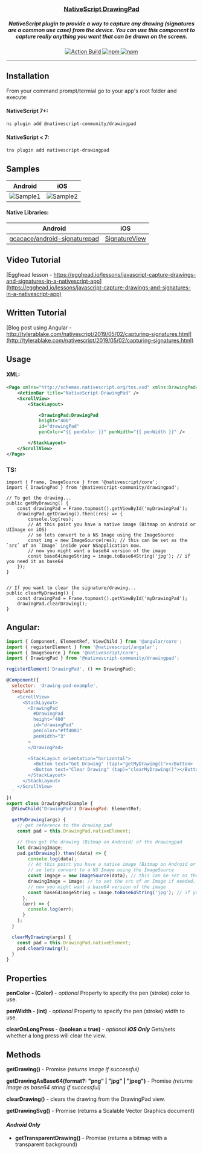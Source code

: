 <a align="center" href="https://www.npmjs.com/package/nativescript-drawingpad">
    <h3 align="center">NativeScript DrawingPad</h3>
</a>
<h5 align="center">
NativeScript plugin to provide a way to capture any drawing (signatures are a common use case) from the device. You can use this component to capture really anything you want that can be drawn on the screen.</h4>

<p align="center">
   <a href="https://github.com/bradmartin/nativescript-drawingpad/actions?query=workflow%3A%22Build+CI%22">
        <img src="https://github.com/bradmartin/nativescript-drawingpad/workflows/Build%20CI/badge.svg" alt="Action Build">
    </a>
    <a href="https://www.npmjs.com/package/@nativescript-community/drawingpad">
        <img src="https://img.shields.io/npm/v/@nativescript-community/drawingpad.svg" alt="npm">
    </a>
    <a href="https://www.npmjs.com/package/@nativescript-community/drawingpad">
        <img src="https://img.shields.io/npm/dt/@nativescript-community/drawingpad.svg?label=npm%20downloads" alt="npm">
    </a>
</p>

---

## Installation

From your command prompt/termial go to your app's root folder and execute:

#### NativeScript 7+:

```bash
ns plugin add @nativescript-community/drawingpad
```

#### NativeScript < 7:

```bash
tns plugin add nativescript-drawingpad
```

## Samples

| Android                               | iOS                               |
| ------------------------------------- | --------------------------------- |
| ![Sample1](images/androidDrawing.gif) | ![Sample2](images/iosDrawing.gif) |

#### Native Libraries:

| Android                                                                         | iOS                                                       |
| ------------------------------------------------------------------------------- | --------------------------------------------------------- |
| [gcacace/android-signaturepad](https://github.com/gcacace/android-signaturepad) | [SignatureView](https://cocoapods.org/pods/SignatureView) |

## Video Tutorial

[Egghead lesson - https://egghead.io/lessons/javascript-capture-drawings-and-signatures-in-a-nativescript-app](https://egghead.io/lessons/javascript-capture-drawings-and-signatures-in-a-nativescript-app)

## Written Tutorial

[Blog post using Angular - http://tylerablake.com/nativescript/2019/05/02/capturing-signatures.html](http://tylerablake.com/nativescript/2019/05/02/capturing-signatures.html)

## Usage

#### XML:

```XML
<Page xmlns="http://schemas.nativescript.org/tns.xsd" xmlns:DrawingPad="@nativescript-community/drawingpad" loaded="pageLoaded">
    <ActionBar title="NativeScript-DrawingPad" />
    <ScrollView>
        <StackLayout>

            <DrawingPad:DrawingPad
            height="400"
            id="drawingPad"
            penColor="{{ penColor }}" penWidth="{{ penWidth }}" />

        </StackLayout>
    </ScrollView>
</Page>
```

### TS:

```TS
import { Frame, ImageSource } from '@nativescript/core';
import { DrawingPad } from '@nativescript-community/drawingpad';

// To get the drawing...
public getMyDrawing() {
    const drawingPad = Frame.topmost().getViewById('myDrawingPad');
    drawingPad.getDrawing().then((res) => {
        console.log(res);
        // At this point you have a native image (Bitmap on Android or UIImage on iOS)
        // so lets convert to a NS Image using the ImageSource
        const img = new ImageSource(res); // this can be set as the `src` of an `Image` inside your NSapplication now.
        // now you might want a base64 version of the image
        const base64imageString = image.toBase64String('jpg'); // if you need it as base64
    });
}


// If you want to clear the signature/drawing...
public clearMyDrawing() {
    const drawingPad = Frame.topmost().getViewById('myDrawingPad');
    drawingPad.clearDrawing();
}
```

## Angular:

```javascript
import { Component, ElementRef, ViewChild } from '@angular/core';
import { registerElement } from '@nativescript/angular';
import { ImageSource } from '@nativescript/core';
import { DrawingPad } from '@nativescript-community/drawingpad';

registerElement('DrawingPad', () => DrawingPad);

@Component({
  selector: 'drawing-pad-example',
  template: `
    <ScrollView>
      <StackLayout>
        <DrawingPad
          #DrawingPad
          height="400"
          id="drawingPad"
          penColor="#ff4081"
          penWidth="3"
        >
        </DrawingPad>

        <StackLayout orientation="horizontal">
          <Button text="Get Drawing" (tap)="getMyDrawing()"></Button>
          <Button text="Clear Drawing" (tap)="clearMyDrawing()"></Button>
        </StackLayout>
      </StackLayout>
    </ScrollView>
  `
})
export class DrawingPadExample {
  @ViewChild('DrawingPad') DrawingPad: ElementRef;

  getMyDrawing(args) {
    // get reference to the drawing pad
    const pad = this.DrawingPad.nativeElement;

    // then get the drawing (Bitmap on Android) of the drawingpad
    let drawingImage;
    pad.getDrawing().then((data) => {
        console.log(data);
        // At this point you have a native image (Bitmap on Android or UIImage on iOS)
        // so lets convert to a NS Image using the ImageSource
        const imgage = new ImageSource(data); // this can be set as the `src` of an `Image` inside your NS
        drawingImage = image; // to set the src of an Image if needed.
        // now you might want a base64 version of the image
        const base64imageString = image.toBase64String('jpg'); // if you need it as base64
      },
      (err) => {
        console.log(err);
      }
    );
  }

  clearMyDrawing(args) {
    const pad = this.DrawingPad.nativeElement;
    pad.clearDrawing();
  }
}
```

## Properties

**penColor - (Color)** - _optional_
Property to specify the pen (stroke) color to use.

**penWidth - (int)** - _optional_
Property to specify the pen (stroke) width to use.

**clearOnLongPress - (boolean = true)** - _optional_ **_iOS Only_**
Gets/sets whether a long press will clear the view.

## Methods

**getDrawing()** - Promise _(returns image if successful)_

**getDrawingAsBase64(format?: "png" | "jpg" | "jpeg")** - Promise _(returns image as base64 string if successful)_

**clearDrawing()** - clears the drawing from the DrawingPad view.

**getDrawingSvg()** - Promise (returns a Scalable Vector Graphics document)

#### _Android Only_

- **getTransparentDrawing()** - Promise (returns a bitmap with a transparent background)
